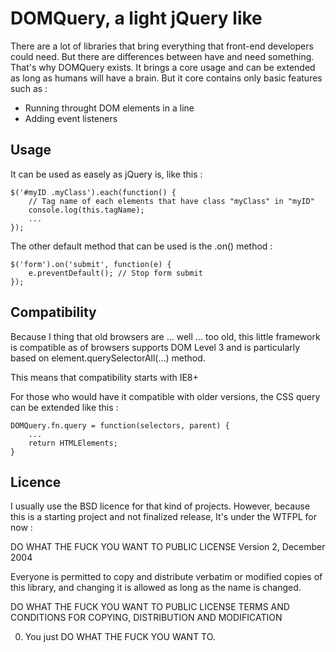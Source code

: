 # DOMQuery, a light jQuery like

There are a lot of libraries that bring everything that front-end developers could need. But there are differences between have and need something.
That's why DOMQuery exists. It brings a core usage and can be extended as long as humans will have a brain. But it core contains only basic features such as :

- Running throught DOM elements in a line
- Adding event listeners


## Usage
It can be used as easely as jQuery is, like this :

    $('#myID .myClass').each(function() {
        // Tag name of each elements that have class "myClass" in "myID"
        console.log(this.tagName); 
        ...
    });

The other default method that can be used is the .on() method :

    $('form').on('submit', function(e) {
        e.preventDefault(); // Stop form submit
    });

## Compatibility
Because I thing that old browsers are ... well ... too old, this little framework is compatible as of browsers supports DOM Level 3 and is particularly based on element.querySelectorAll(...) method.

This means that compatibility starts with IE8+

For those who would have it compatible with older versions, the CSS query can be extended like this :

    DOMQuery.fn.query = function(selectors, parent) {
        ...
        return HTMLElements;
    }
    
    
## Licence
I usually use the BSD licence for that kind of projects. However, because this is a starting project and not finalized release, It's under the WTFPL for now :

DO WHAT THE FUCK YOU WANT TO PUBLIC LICENSE
Version 2, December 2004

Everyone is permitted to copy and distribute verbatim or modified
copies of this library, and changing it is allowed as long
as the name is changed.

DO WHAT THE FUCK YOU WANT TO PUBLIC LICENSE
TERMS AND CONDITIONS FOR COPYING, DISTRIBUTION AND MODIFICATION

0. You just DO WHAT THE FUCK YOU WANT TO.
